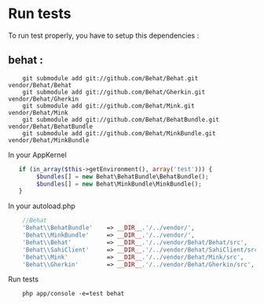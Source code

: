 # Run tests

To run test properly, you have to setup this dependencies :

## behat :

```shell
    git submodule add git://github.com/Behat/Behat.git vendor/Behat/Behat
    git submodule add git://github.com/Behat/Gherkin.git vendor/Behat/Gherkin
    git submodule add git://github.com/Behat/Mink.git vendor/Behat/Mink
    git submodule add git://github.com/Behat/BehatBundle.git vendor/Behat/BehatBundle
    git submodule add git://github.com/Behat/MinkBundle.git vendor/Behat/MinkBundle
```

In your AppKernel

```php
   if (in_array($this->getEnvironment(), array('test'))) {
        $bundles[] = new Behat\BehatBundle\BehatBundle();
        $bundles[] = new Behat\MinkBundle\MinkBundle();
   }
```

In your autoload.php

```php
    //Behat
    'Behat\\BehatBundle'    => __DIR__.'/../vendor/',
    'Behat\\MinkBundle'     => __DIR__.'/../vendor/',
    'Behat\\Behat'          => __DIR__.'/../vendor/Behat/Behat/src',
    'Behat\\SahiClient'     => __DIR__.'/../vendor/Behat/SahiClient/src',
    'Behat\\Mink'           => __DIR__.'/../vendor/Behat/Mink/src',
    'Behat\\Gherkin'        => __DIR__.'/../vendor/Behat/Gherkin/src',
```

Run tests

```shell
    php app/console -e=test behat
```


